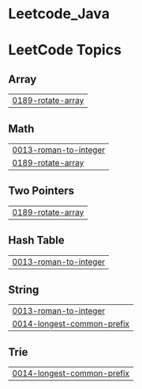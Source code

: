 # Leetcode_Java
<!---LeetCode Topics Start-->
# LeetCode Topics
## Array
|  |
| ------- |
| [0189-rotate-array](https://github.com/Luizse/Leetcode_Java/tree/master/0189-rotate-array) |
## Math
|  |
| ------- |
| [0013-roman-to-integer](https://github.com/Luizse/Leetcode_Java/tree/master/0013-roman-to-integer) |
| [0189-rotate-array](https://github.com/Luizse/Leetcode_Java/tree/master/0189-rotate-array) |
## Two Pointers
|  |
| ------- |
| [0189-rotate-array](https://github.com/Luizse/Leetcode_Java/tree/master/0189-rotate-array) |
## Hash Table
|  |
| ------- |
| [0013-roman-to-integer](https://github.com/Luizse/Leetcode_Java/tree/master/0013-roman-to-integer) |
## String
|  |
| ------- |
| [0013-roman-to-integer](https://github.com/Luizse/Leetcode_Java/tree/master/0013-roman-to-integer) |
| [0014-longest-common-prefix](https://github.com/Luizse/Leetcode_Java/tree/master/0014-longest-common-prefix) |
## Trie
|  |
| ------- |
| [0014-longest-common-prefix](https://github.com/Luizse/Leetcode_Java/tree/master/0014-longest-common-prefix) |
<!---LeetCode Topics End-->